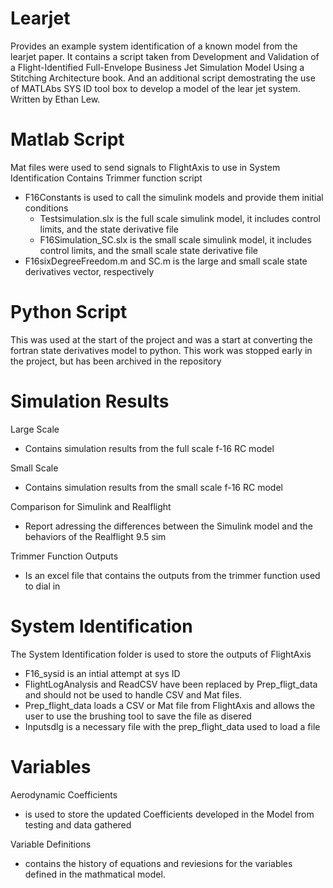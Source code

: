 # Learjet
Provides an example system identification of a known model from the learjet paper.
It contains a script taken from Development and Validation of a Flight-Identified Full-Envelope Business Jet Simulation Model Using a Stitching Architecture book.
And an additional script demostrating the use of MATLAbs SYS ID tool box to develop a model of the lear jet system. Written by Ethan Lew.

# Matlab Script
Mat files were used to send signals to FlightAxis to use in System Identification
Contains Trimmer function script
  * F16Constants is used to call the simulink models and provide them initial conditions
    * Testsimulation.slx is the full scale simulink model, it includes control limits, and the state derivative file
    * F16Simulation_SC.slx is the small scale simulink model, it includes control limits, and the small scale state derivative file
  * F16sixDegreeFreedom.m and SC.m is the large and small scale state derivatives vector, respectively

# Python Script
This was used at the start of the project and was a start at converting the fortran state derivatives model to python. This work was stopped early in the project, but has been archived in the repository

# Simulation Results
Large Scale
  * Contains simulation results from the full scale f-16 RC model

Small Scale
  * Contains simulation results from the small scale f-16 RC model
 
Comparison for Simulink and Realflight
  * Report adressing the differences between the Simulink model and the behaviors of the Realflight 9.5 sim

Trimmer Function Outputs
  * Is an excel file that contains the outputs from the trimmer function used to dial in 

# System Identification
The System Identification folder is used to store the outputs of FlightAxis
  * F16_sysid is an intial attempt at sys ID
  * FlightLogAnalysis and ReadCSV have been replaced by Prep_fligt_data and should not be used to handle CSV and Mat files.
  * Prep_flight_data loads a CSV or Mat file from FlightAxis and allows the user to use the brushing tool to save the file as disered
  * Inputsdlg is a necessary file with the prep_flight_data used to load a file


# Variables
Aerodynamic Coefficients 
  * is used to store the updated Coefficients developed in the Model from testing and data gathered

Variable Definitions 
  * contains the history of equations and reviesions for the variables defined in the mathmatical model.

